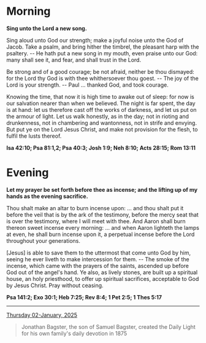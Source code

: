 # Morning

**Sing unto the Lord a new song.**
 
Sing aloud unto God our strength; make a joyful noise unto the God of Jacob. Take a psalm, and bring hither the timbrel, the pleasant harp with the psaltery. -- He hath put a new song in my mouth, even praise unto our God: many shall see it, and fear, and shall trust in the Lord.
 
Be strong and of a good courage; be not afraid, neither be thou dismayed: for the Lord thy God is with thee whithersoever thou goest. -- The joy of the Lord is your strength. -- Paul ... thanked God, and took courage.
 
Knowing the time, that now it is high time to awake out of sleep: for now is our salvation nearer than when we believed. The night is far spent, the day is at hand: let us therefore cast off the works of darkness, and let us put on the armour of light. Let us walk honestly, as in the day; not in rioting and drunkenness, not in chambering and wantonness, not in strife and envying. But put ye on the Lord Jesus Christ, and make not provision for the flesh, to fulfil the lusts thereof.  

**Isa 42:10; Psa 81:1,2; Psa 40:3; Josh 1:9; Neh 8:10; Acts 28:15; Rom 13:11**

# Evening

**Let my prayer be set forth before thee as incense; and the lifting up of my hands as the evening sacrifice.**
 
Thou shalt make an altar to burn incense upon: ... and thou shalt put it before the veil that is by the ark of the testimony, before the mercy seat that is over the testimony, where I will meet with thee. And Aaron shall burn thereon sweet incense every morning: ... and when Aaron lighteth the lamps at even, he shall burn incense upon it, a perpetual incense before the Lord throughout your generations.
 
[Jesus] is able to save them to the uttermost that come unto God by him, seeing he ever liveth to make intercession for them. -- The smoke of the incense, which came with the prayers of the saints, ascended up before God out of the angel's hand. Ye also, as lively stones, are built up a spiritual house, an holy priesthood, to offer up spiritual sacrifices, acceptable to God by Jesus Christ. Pray without ceasing.  

**Psa 141:2; Exo 30:1; Heb 7:25; Rev 8:4; 1 Pet 2:5; 1 Thes 5:17**

---

[Thursday 02-January, 2025](https://t.me/s/daily_light)

> Jonathan Bagster, the son of Samuel Bagster, created the Daily Light for his own family's daily devotion in 1875

